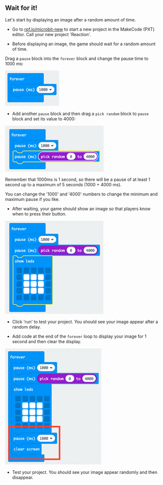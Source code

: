 ## Wait for it!

Let's start by displaying an image after a random amount of time.

+ Go to <a href="https://rpf.io/microbit-new" target="_blank">rpf.io/microbit-new</a> to start a new project in the MakeCode (PXT) editor. Call your new project 'Reaction'.

+ Before displaying an image, the game should wait for a random amount of time.

Drag a `pause` block into the `forever` block and change the pause time to 1000 ms:

![skärmdump](images/reaction-pause.png)

+ Add another `pause` block and then drag a `pick random` block to `pause` block and set its value to 4000:

![skärmdump](images/reaction-pause-random.png)

Remember that 1000ms is 1 second, so there will be a pause of at least 1 second up to a maximum of 5 seconds (1000 + 4000 ms).

You can change the '1000' and '4000' numbers to change the minimum and maximum pause if you like.

+ After waiting, your game should show an image so that players know when to press their button.

![skärmdump](images/reaction-image.png)

+ Click 'run' to test your project. You should see your image appear after a random delay.

+ Add code at the end of the `forever` loop to display your image for 1 second and then clear the display.

![skärmdump](images/reaction-clear.png)

+ Test your project. You should see your image appear randomly and then disappear.